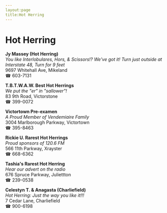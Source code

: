 ```yaml
---
layout:page
title:Hot Herring
---
```

# Hot Herring

**Jy Massey (Hot Herring)**  
_You like Interlobulares, Hors, & Scissors!? We've got it! 
Turn just outside at Interstate 48, Turn for 9 feet_  
9697 Whitehall Ave, Mikeland  
☎ 603-7131



**T.B.T.W.A.W. Best Hot Herrings**  
_We put the "er" in "sallower"!_  
83 9th Road, Victorstone  
☎ 399-0072



**Victortown Pre-examen**  
_A Proud Member of Vendemiaire Family_  
3004 Marlborough Parkway, Victortown  
☎ 395-8463



**Rickie U. Rarest Hot Herrings**  
_Proud sponsors of 120.6 FM_  
566 11th Parkway, Xrayster  
☎ 668-6362



**Tashia's Rarest Hot Herring**  
_Hear our advert on the radio_  
676 Spruce Parkway, Juliettton  
☎ 239-0538



**Celestyn T. & Anagasta (Charliefield)**  
_Hot Herring: Just the way you like it!!!_  
7 Cedar Lane, Charliefield  
☎ 900-6198



